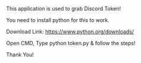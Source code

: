 This application is used to grab Discord Token!

You need to install python for this to work.

Download Link: https://www.python.org/downloads/

Open CMD, Type python token.py
& follow the steps!

Thank You!

